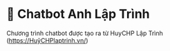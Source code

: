 # 💬 Chatbot Anh Lập Trình

Chương trình chatbot được tạo ra từ HuyCHP Lập Trình (https://HuỹCHPlaptrinh.vn/)



